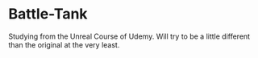 # Battle-Tank
Studying from the Unreal Course of Udemy. Will try to be a little different than the original at the very least.
